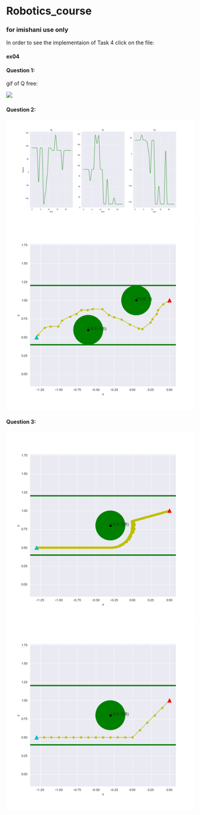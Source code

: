 # Robotics_course

### for imishani use only

In order to see the implementaion of Task 4 click on the file:
#### ex04

#### Question 1:
gif of Q free:

![](png_to_gif.gif)

#### Question 2:

![](2_b.png)
![](2_c.png)

#### Question 3:

![](3_a.png)
![](3_b.png)
